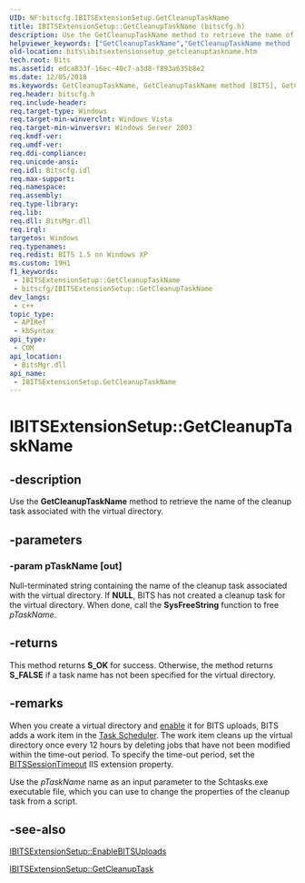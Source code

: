 ```yaml
---
UID: NF:bitscfg.IBITSExtensionSetup.GetCleanupTaskName
title: IBITSExtensionSetup::GetCleanupTaskName (bitscfg.h)
description: Use the GetCleanupTaskName method to retrieve the name of the cleanup task associated with the virtual directory.
helpviewer_keywords: ["GetCleanupTaskName","GetCleanupTaskName method [BITS]","GetCleanupTaskName method [BITS]","IBITSExtensionSetup interface","IBITSExtensionSetup interface [BITS]","GetCleanupTaskName method","IBITSExtensionSetup.GetCleanupTaskName","IBITSExtensionSetup::GetCleanupTaskName","_drz_ibitsextensionsetup_getcleanuptaskname","bits.ibitsextensionsetup_getcleanuptaskname","bitscfg/IBITSExtensionSetup::GetCleanupTaskName"]
old-location: bits\ibitsextensionsetup_getcleanuptaskname.htm
tech.root: Bits
ms.assetid: edca833f-16ec-40c7-a3d8-f893a635b8e2
ms.date: 12/05/2018
ms.keywords: GetCleanupTaskName, GetCleanupTaskName method [BITS], GetCleanupTaskName method [BITS],IBITSExtensionSetup interface, IBITSExtensionSetup interface [BITS],GetCleanupTaskName method, IBITSExtensionSetup.GetCleanupTaskName, IBITSExtensionSetup::GetCleanupTaskName, _drz_ibitsextensionsetup_getcleanuptaskname, bits.ibitsextensionsetup_getcleanuptaskname, bitscfg/IBITSExtensionSetup::GetCleanupTaskName
req.header: bitscfg.h
req.include-header: 
req.target-type: Windows
req.target-min-winverclnt: Windows Vista
req.target-min-winversvr: Windows Server 2003
req.kmdf-ver: 
req.umdf-ver: 
req.ddi-compliance: 
req.unicode-ansi: 
req.idl: Bitscfg.idl
req.max-support: 
req.namespace: 
req.assembly: 
req.type-library: 
req.lib: 
req.dll: BitsMgr.dll
req.irql: 
targetos: Windows
req.typenames: 
req.redist: BITS 1.5 on Windows XP
ms.custom: 19H1
f1_keywords:
 - IBITSExtensionSetup::GetCleanupTaskName
 - bitscfg/IBITSExtensionSetup::GetCleanupTaskName
dev_langs:
 - c++
topic_type:
 - APIRef
 - kbSyntax
api_type:
 - COM
api_location:
 - BitsMgr.dll
api_name:
 - IBITSExtensionSetup.GetCleanupTaskName
---
```


# IBITSExtensionSetup::GetCleanupTaskName


## -description

Use the 
<b>GetCleanupTaskName</b> method to retrieve the name of the cleanup task associated with the virtual directory.

## -parameters

### -param pTaskName [out]

Null-terminated string containing the name of the cleanup task associated with the virtual directory. If <b>NULL</b>, BITS has not created a cleanup task for the virtual directory. When done, call the <b>SysFreeString</b> function to free <i>pTaskName</i>.

## -returns

This method returns <b>S_OK</b> for success. Otherwise, the method returns <b>S_FALSE</b> if a task name has not been specified for the virtual directory.

## -remarks

When you create a virtual directory and 
<a href="https://docs.microsoft.com/windows/desktop/api/bitscfg/nf-bitscfg-ibitsextensionsetup-enablebitsuploads">enable</a> it for BITS uploads, BITS adds a work item in the 
<a href="https://docs.microsoft.com/windows/desktop/TaskSchd/task-scheduler-start-page">Task Scheduler</a>. The work item cleans up the virtual directory once every 12 hours by deleting jobs that have not been modified within the time-out period. To specify the time-out period, set the 
<a href="https://docs.microsoft.com/windows/desktop/Bits/bits-iis-extension-properties">BITSSessionTimeout</a> IIS extension property.

Use the <i>pTaskName</i> name as an input parameter to the Schtasks.exe executable file, which you can use to change the properties of the cleanup task from a script.

## -see-also

<a href="https://docs.microsoft.com/windows/desktop/api/bitscfg/nf-bitscfg-ibitsextensionsetup-enablebitsuploads">IBITSExtensionSetup::EnableBITSUploads</a>



<a href="https://docs.microsoft.com/windows/desktop/api/bitscfg/nf-bitscfg-ibitsextensionsetup-getcleanuptask">IBITSExtensionSetup::GetCleanupTask</a>

